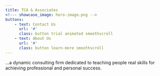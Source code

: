 ```yaml
---
title: TCA & Associates
<!--- showcase_image: hero-image.png -->
buttons:
    - text: Contact Us
      url: '#'
      class: button trial animated smoothscroll
    - text: About Us
      url: '#'
      class: button learn-more smoothscroll
---
```


...a dynamic consulting firm dedicated to teaching people real skills for achieving professional and personal success.